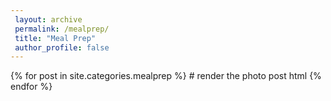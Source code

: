 ```yaml
---
 layout: archive
 permalink: /mealprep/
 title: "Meal Prep"
 author_profile: false
---
```


{% for post in site.categories.mealprep %}
    # render the photo post html
{% endfor %}

